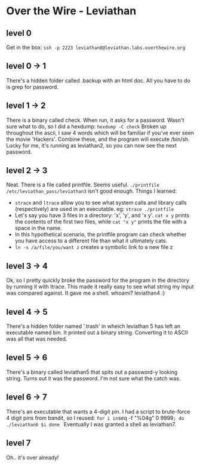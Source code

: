 # Over the Wire - Leviathan

## level 0
Get in the box:
`ssh -p 2223 leviathan0@leviathan.labs.overthewire.org`

## level 0 -> 1
There's a hidden folder called .backup with an html doc. All you have to do is grep for password.

## level 1 -> 2
There is a binary called check. When run, it asks for a password. Wasn't sure what to do, so I did a hexdump:
`hexdump -C check`
Broken up throughout the ascii, I saw 4 words which will be familiar if you've ever seen the movie 'Hackers'. Combine these, and the program will execute /bin/sh.
Lucky for me, it's running as leviathan2, so you can now see the next password.

## level 2 -> 3
Neat. There is a file called printfile. Seems useful. `./printfile /etc/leviathan_pass/leviathan3` isn't good enough.
Things I learned:
* `strace` and `ltrace` allow you to see what system calls and library calls (respectively) are used in an executable. eg: `strace ./printfile`
* Let's say you have 3 files in a directory: 'x', 'y', and 'x y'. `cat x y` prints the contents of the first two files, while `cat "x y"` prints the file with a space in the name.
* In this hypothetical scenario, the printfile program can check whether you have access to a different file than what it ultimately cats.
* `ln -s /a/file/you/want z` creates a symbolic link to a new file z

## level 3 -> 4
Ok, so I pretty quickly broke the password for the program in the directory by running it with ltrace. This made it really easy to see what string my input was compared against.
It gave me a shell. whoami? leviathan4 :)

## level 4 -> 5
There's a hidden folder named '.trash' in wheich leviathan 5 has left an executable named bin.
It printed out a binary string. Converting it to ASCII was all that was needed.

## level 5 -> 6
There's a binary called leviathan5 that spits out a password-y looking string.
Turns out it was the password. I'm not sure what the catch was. 

## level 6 -> 7
There's an executable that wants a 4-digit pin. I had a script to brute-force 4 digit pins from bandit, so I reused:
`
for i in `seq -f "%04g" 0 9999`;
do
	./leviathan6 $i
done
`
Eventually I was granted a shell as leviathan7.

## level 7
Oh.. it's over already!
